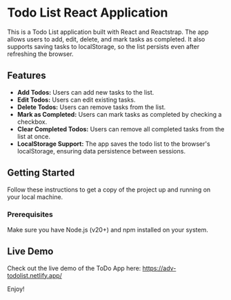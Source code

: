 # Todo List React Application

This is a Todo List application built with React and Reactstrap. The app allows users to add, edit, delete, and mark tasks as completed. It also supports saving tasks to localStorage, so the list persists even after refreshing the browser.

## Features

- **Add Todos:** Users can add new tasks to the list.
- **Edit Todos:** Users can edit existing tasks.
- **Delete Todos:** Users can remove tasks from the list.
- **Mark as Completed:** Users can mark tasks as completed by checking a checkbox.
- **Clear Completed Todos:** Users can remove all completed tasks from the list at once.
- **LocalStorage Support:** The app saves the todo list to the browser's localStorage, ensuring data persistence between sessions.

## Getting Started

Follow these instructions to get a copy of the project up and running on your local machine.

### Prerequisites

Make sure you have Node.js (v20+) and npm installed on your system.

## Live Demo

Check out the live demo of the ToDo App here: https://adv-todolist.netlify.app/

Enjoy!
